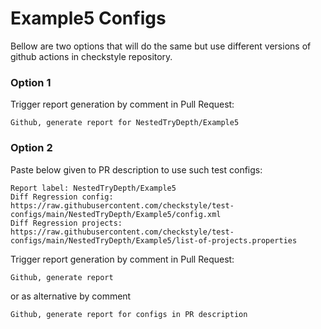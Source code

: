 # Example5 Configs

Bellow are two options that will do the same but use different versions
of github actions in checkstyle repository.


### Option 1
Trigger report generation by comment in Pull Request:
```
Github, generate report for NestedTryDepth/Example5
```

### Option 2

Paste below given to PR description to use such test configs:
```
Report label: NestedTryDepth/Example5
Diff Regression config: https://raw.githubusercontent.com/checkstyle/test-configs/main/NestedTryDepth/Example5/config.xml
Diff Regression projects: https://raw.githubusercontent.com/checkstyle/test-configs/main/NestedTryDepth/Example5/list-of-projects.properties
```

Trigger report generation by comment in Pull Request:
```
Github, generate report
```
or as alternative by comment
```
Github, generate report for configs in PR description
```
